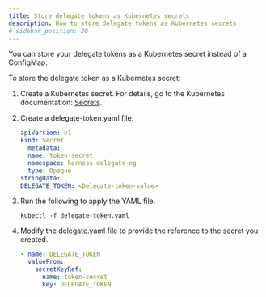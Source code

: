 ```yaml
---
title: Store delegate tokens as Kubernetes secrets
description: How to store delegate tokens as Kubernetes secrets
# sidebar_position: 20
---
```


You can store your delegate tokens as a Kubernetes secret instead of a ConfigMap. 

To store the delegate token as a Kubernetes secret:

1. Create a Kubernetes secret. For details, go to the Kubernetes documentation: [Secrets](https://kubernetes.io/docs/concepts/configuration/secret/).
2. Create a delegate-token.yaml file.

   ```yaml
   apiVersion: v1
   kind: Secret
     metadata:
     name: token-secret
     namespace: harness-delegate-ng
     type: Opaque
   stringData:
   DELEGATE_TOKEN: <Delegate-token-value>
   ```

3. Run the following to apply the YAML file.

   ```
   kubectl -f delegate-token.yaml
   ```

4. Modify the delegate.yaml file to provide the reference to the secret you created.

   ```yaml
   - name: DELEGATE_TOKEN
     valueFrom:
       secretKeyRef:
         name: token-secret
         key: DELEGATE_TOKEN
   ```
